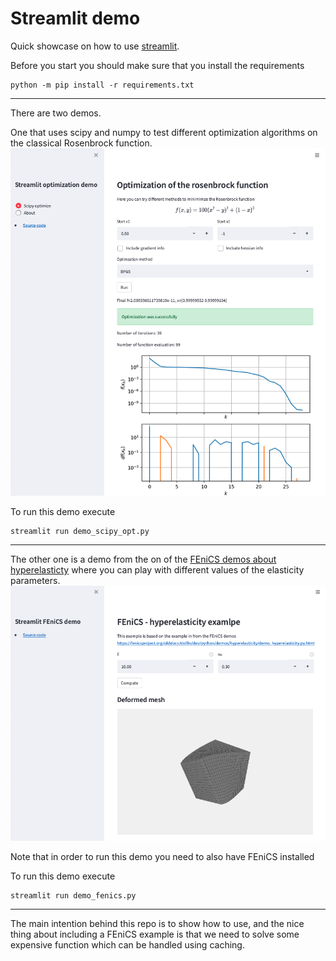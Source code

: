 # Streamlit demo

Quick showcase on how to use [streamlit](https://streamlit.io).

Before you start you should make sure that you install the requirements
```
python -m pip install -r requirements.txt
```

---
There are two demos. 

One that uses scipy and numpy to test different optimization algorithms on the classical Rosenbrock function.
![_](scipy.png)

To run this demo execute
```
streamlit run demo_scipy_opt.py
```
---

The other one is a demo from the on of the [FEniCS demos about hyperelasticty](https://fenicsproject.org/olddocs/dolfin/dev/python/demos/hyperelasticity/demo_hyperelasticity.py.html) where you can play with different values of the elasticity parameters. 
![_](fenics.png)

Note that in order to run this demo you need to also have FEniCS installed

To run this demo execute
```
streamlit run demo_fenics.py
```

---

The main intention behind this repo is to show how to use, and the nice thing about including a FEniCS example is that we need to solve some expensive function which can be handled using caching.



